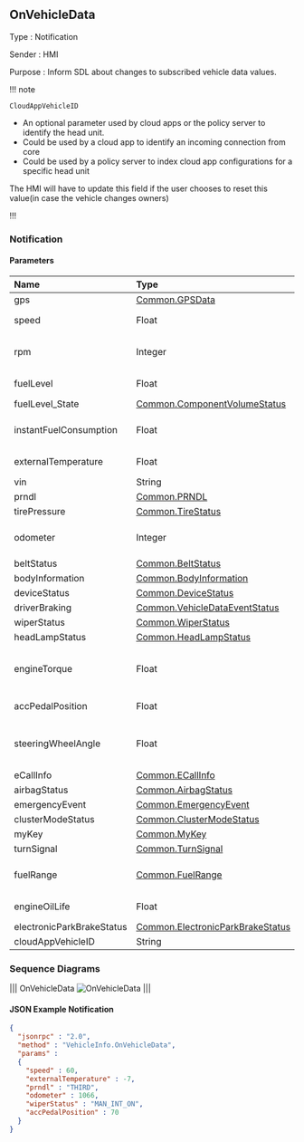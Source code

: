 ## OnVehicleData

Type
: Notification

Sender
: HMI

Purpose
: Inform SDL about changes to subscribed vehicle data values.

!!! note

  `CloudAppVehicleID`
  * An optional parameter used by cloud apps or the policy server to identify the head unit.
  * Could be used by a cloud app to identify an incoming connection from core
  * Could be used by a policy server to index cloud app configurations for a specific head unit

  The HMI will have to update this field if the user chooses to reset this value(in case the vehicle changes owners)

!!!
### Notification

#### Parameters

|Name|Type|Mandatory|Additional|
|:---|:---|:--------|:---------|
|gps|[Common.GPSData](../../common/structs/#gpsdata)|false||
|speed|Float|false|minvalue: 0<br>maxvalue: 700|
|rpm|Integer|false|minvalue: 0<br>maxvalue: 20000|
|fuelLevel|Float|false|minvalue: -6<br>maxvalue: 106|
|fuelLevel_State|[Common.ComponentVolumeStatus](../../common/enums/#componentvolumestatus)|false||
|instantFuelConsumption|Float|false|minvalue: 0<br>maxvalue: 25575|
|externalTemperature|Float|false|minvalue: -40<br>maxvalue: 100|
|vin|String|false|maxlength: 17|
|prndl|[Common.PRNDL](../../common/enums/#prndl)|false||
|tirePressure|[Common.TireStatus](../../common/structs/#tirestatus)|false||
|odometer|Integer|false|minvalue: 0<br>maxvalue: 17000000|
|beltStatus|[Common.BeltStatus](../../common/structs/#beltstatus)|false||
|bodyInformation|[Common.BodyInformation](../../common/structs/#bodyinformation)|false||
|deviceStatus|[Common.DeviceStatus](../../common/structs/#devicestatus)|false||
|driverBraking|[Common.VehicleDataEventStatus](../../common/enums/#vehicledataeventstatus)|false||
|wiperStatus|[Common.WiperStatus](../../common/enums/#wiperstatus)|false||
|headLampStatus|[Common.HeadLampStatus](../../common/structs/#headlampstatus)|false||
|engineTorque|Float|false|minvalue: -1000<br>maxvalue: 2000|
|accPedalPosition|Float|false|minvalue: 0<br>maxvalue: 100|
|steeringWheelAngle|Float|false|minvalue: -2000<br>maxvalue: 2000|
|eCallInfo|[Common.ECallInfo](../../common/structs/#ecallinfo)|false||
|airbagStatus|[Common.AirbagStatus](../../common/structs/#airbagstatus)|false||
|emergencyEvent|[Common.EmergencyEvent](../../common/structs/#emergencyevent)|false||
|clusterModeStatus|[Common.ClusterModeStatus](../../common/structs/#clustermodestatus)|false||
|myKey|[Common.MyKey](../../common/structs/#mykey)|false||
|turnSignal|[Common.TurnSignal](../../common/enums/#turnsignal)|false||
|fuelRange|[Common.FuelRange](../../common/structs/#fuelrange)|false|minsize=0<br>maxsize=100<br>array=true|
|engineOilLife|Float|false|minvalue=0<br>maxvalue=100|
|electronicParkBrakeStatus|[Common.ElectronicParkBrakeStatus](../../common/enums/#electronicparkbrakestatus)|false||
|cloudAppVehicleID|String|false||

### Sequence Diagrams
|||
OnVehicleData
![OnVehicleData](./assets/OnVehicleData.jpg)
|||

#### JSON Example Notification
```json
{
  "jsonrpc" : "2.0",
  "method" : "VehicleInfo.OnVehicleData",
  "params" :  
  {
    "speed" : 60,
    "externalTemperature" : -7,
    "prndl" : "THIRD",
    "odometer" : 1066,
    "wiperStatus" : "MAN_INT_ON",
    "accPedalPosition" : 70
  }
}
```

